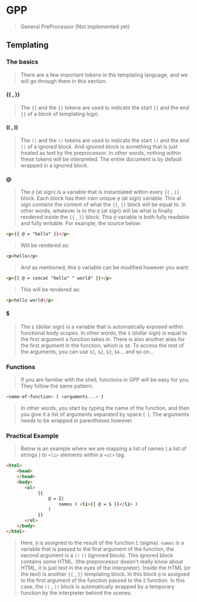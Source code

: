 # GPP
> General PreProcessor
> (Not implemented yet)

## Templating
### The basics
> There are a few important tokens in the templating language,
> and we will go through them in this section.
#### {{ , }}
> The `{{` and the `}}` tokens are used to indicate the start `{{` and the end `}}`
> of a block of templating logic.
#### (( , ))
> The `((` and the `))` tokens are used to indicate the start `((` and the end `))`
> of a ignored block.
> And ignored block is something that is just treated as text by the preprocessor.
> In other words, nothing within these tokens will be interpreted.
> The entire document is by default wrapped in a ignored block.
#### @
> The `@` (at sign) is a variable that is instantiated within every `{{` , `}}` block.
> Each block has their own unique `@` (at sign) variable.
> This at sign contains the content of what the `{{`, `}}` block will be equal to.
> In other words, whatever is in the `@` (at sign) will be what is finally rendered
> inside the `{{` , `}}` block.
> This `@` variable is both fully readable and fully writable.
> For example, the source below:
```html
<p>{{ @ = "hello" }}</p>
```
> Will be rendered as:
```html
<p>hello</p>
```
> And as mentioned, this `@` variable can be modified however you want:
```html
<p>{{ @ = concat "hello" " world" }}</p>
```
> This will be rendered as:
```html
<p>hello world</p>
```
#### $
> The `$` (dollar sign) is a variable that is automatically exposed within functional
> body scopes.
> In other words, the `$` (dollar sign) is equal to the first argument a function takes in.
> There is also another alias for the first argument in the function, which is `$0`.
> To access the rest of the arguments, you can use `$1`, `$2`, `$3`, `$4`...
> and so on...
### Functions
> If you are familiar with the shell, functions in GPP will be easy for you.
> They follow the same pattern:
```bash
<name-of-function> ( <arguments...> )
```
> In other words, you start by typing the name of the function,
> and then you give it a list of arguments separated by space (` `).
> The arguments needs to be wrapped in parentheses however.
### Practical Example
> Below is an example where we are mapping a list of names ( a list of strings )
> to `<li>` elements within a `<ul>` tag.
```html
<html>
    <head>
    </head>
    <body>
       <ul>
            {{
                @ = Σ(
                    names ( <li>{{ @ = $ }}</li> )
                )
            }}
       </ul>
    </body>
</html>
```
> Here, `@` is assigned to the result of the function `Σ` (sigma).
> `names` is a variable that is passed to the first argument of the function,
> the second argument is a `((` `))` (ignored block).
> This ignored block contains some HTML.
> (the preprocessor doesn't really know about HTML, it is just text in the eyes of the interpreter).
> Inside the HTML (or the text) is another `{{` , `}}` templating block.
> In this block `@` is assigned to the first argument of the function passed to the
> `Σ` function.
> In this case, the `((` , `))` block is automatically wrapped by a temporary function
> by the interpreter behind the scenes.
